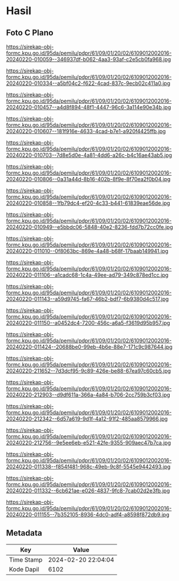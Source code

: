 # Hasil

## Foto C Plano

https://sirekap-obj-formc.kpu.go.id/95da/pemilu/pdpr/61/09/01/20/02/6109012002016-20240220-010059--346937df-b062-4aa3-93af-c2e5cb0fa968.jpg

https://sirekap-obj-formc.kpu.go.id/95da/pemilu/pdpr/61/09/01/20/02/6109012002016-20240220-010334--a5bf04c2-f622-4cad-837c-9ecb02c411a0.jpg

https://sirekap-obj-formc.kpu.go.id/95da/pemilu/pdpr/61/09/01/20/02/6109012002016-20240220-010457--a4d8f894-48f1-4447-96c6-3a114e90e34b.jpg

https://sirekap-obj-formc.kpu.go.id/95da/pemilu/pdpr/61/09/01/20/02/6109012002016-20240220-010607--181f916e-4633-4cad-b7e1-a920f4425ffb.jpg

https://sirekap-obj-formc.kpu.go.id/95da/pemilu/pdpr/61/09/01/20/02/6109012002016-20240220-010703--7d8e5d0e-4a81-4dd6-a26c-b4c16ae43ab5.jpg

https://sirekap-obj-formc.kpu.go.id/95da/pemilu/pdpr/61/09/01/20/02/6109012002016-20240220-010806--0a31a44d-8b16-402b-8f9e-8f70ea2f0b04.jpg

https://sirekap-obj-formc.kpu.go.id/95da/pemilu/pdpr/61/09/01/20/02/6109012002016-20240220-010858--1fb79dc4-ef20-4c33-b441-61839eae56de.jpg

https://sirekap-obj-formc.kpu.go.id/95da/pemilu/pdpr/61/09/01/20/02/6109012002016-20240220-010949--e5bbdc06-5848-40e2-8236-fdd7b72cc0fe.jpg

https://sirekap-obj-formc.kpu.go.id/95da/pemilu/pdpr/61/09/01/20/02/6109012002016-20240220-011010--0f8063bc-869e-4a48-b68f-17baab149941.jpg

https://sirekap-obj-formc.kpu.go.id/95da/pemilu/pdpr/61/09/01/20/02/6109012002016-20240220-011106--a1cadc68-1c4a-49ee-ad79-349c878ed1cc.jpg

https://sirekap-obj-formc.kpu.go.id/95da/pemilu/pdpr/61/09/01/20/02/6109012002016-20240220-011143--a59d9745-fa67-46b2-bdf7-6b9380d4c517.jpg

https://sirekap-obj-formc.kpu.go.id/95da/pemilu/pdpr/61/09/01/20/02/6109012002016-20240220-011150--a0452dc4-7200-456c-a6a5-f3619d95b957.jpg

https://sirekap-obj-formc.kpu.go.id/95da/pemilu/pdpr/61/09/01/20/02/6109012002016-20240220-011424--20688be0-99eb-4b6e-88e7-171c9c987644.jpg

https://sirekap-obj-formc.kpu.go.id/95da/pemilu/pdpr/61/09/01/20/02/6109012002016-20240220-211652--7d3dcf95-9c89-426e-be88-67ea97c60cb5.jpg

https://sirekap-obj-formc.kpu.go.id/95da/pemilu/pdpr/61/09/01/20/02/6109012002016-20240220-212903--d9df611a-366a-4a84-b706-2cc759b3cf03.jpg

https://sirekap-obj-formc.kpu.go.id/95da/pemilu/pdpr/61/09/01/20/02/6109012002016-20240220-212342--6d57a619-9d1f-4a12-91f2-485aa8579966.jpg

https://sirekap-obj-formc.kpu.go.id/95da/pemilu/pdpr/61/09/01/20/02/6109012002016-20240220-212756--9e5ee6eb-e521-42fe-9355-909aec47b7ca.jpg

https://sirekap-obj-formc.kpu.go.id/95da/pemilu/pdpr/61/09/01/20/02/6109012002016-20240220-011338--f854f481-968c-49eb-9c8f-5545e9442493.jpg

https://sirekap-obj-formc.kpu.go.id/95da/pemilu/pdpr/61/09/01/20/02/6109012002016-20240220-011332--6cb621ae-e026-4837-9fc8-7cab02d2e3fb.jpg

https://sirekap-obj-formc.kpu.go.id/95da/pemilu/pdpr/61/09/01/20/02/6109012002016-20240220-011155--7b352105-8936-4dc0-adf4-a8598f872db9.jpg


## Metadata

| Key        | Value               |
| ---------- | ------------------- |
| Time Stamp | 2024-02-20 22:04:04 |
| Kode Dapil | 6102                |



